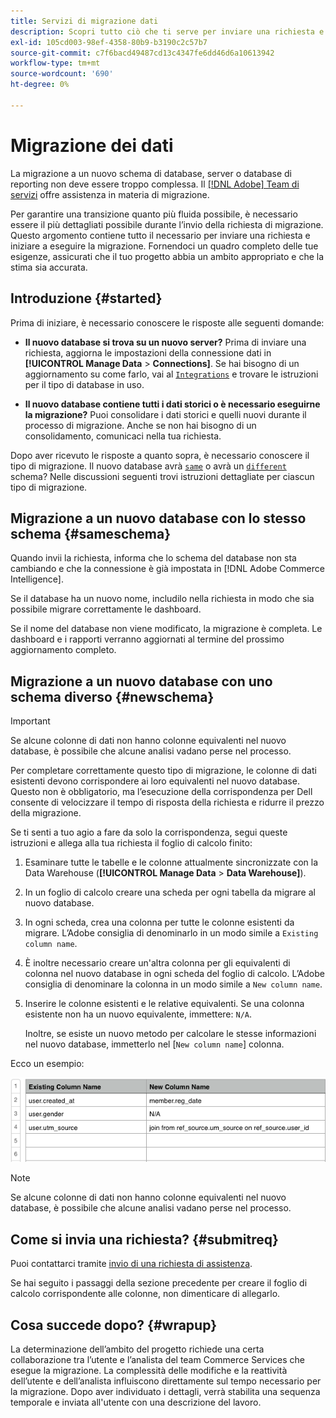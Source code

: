 ```yaml
---
title: Servizi di migrazione dati
description: Scopri tutto ciò che ti serve per inviare una richiesta e iniziare a eseguire la migrazione.
exl-id: 105cd003-98ef-4358-80b9-b3190c2c57b7
source-git-commit: c7f6bacd49487cd13c4347fe6dd46d6a10613942
workflow-type: tm+mt
source-wordcount: '690'
ht-degree: 0%

---
```


# Migrazione dei dati

La migrazione a un nuovo schema di database, server o database di reporting non deve essere troppo complessa. Il [[!DNL Adobe] Team di servizi](https://experienceleague.adobe.com/docs/commerce-knowledge-base/kb/troubleshooting/miscellaneous/mbi-service-policies.html) offre assistenza in materia di migrazione.

Per garantire una transizione quanto più fluida possibile, è necessario essere il più dettagliati possibile durante l’invio della richiesta di migrazione. Questo argomento contiene tutto il necessario per inviare una richiesta e iniziare a eseguire la migrazione. Fornendoci un quadro completo delle tue esigenze, assicurati che il tuo progetto abbia un ambito appropriato e che la stima sia accurata.

## Introduzione {#started}

Prima di iniziare, è necessario conoscere le risposte alle seguenti domande:

* **Il nuovo database si trova su un nuovo server?** Prima di inviare una richiesta, aggiorna le impostazioni della connessione dati in **[!UICONTROL Manage Data** > **Connections]**. Se hai bisogno di un aggiornamento su come farlo, vai al [`Integrations`](../integrations/integrations.md) e trovare le istruzioni per il tipo di database in uso.

* **Il nuovo database contiene tutti i dati storici o è necessario eseguirne la migrazione?** Puoi consolidare i dati storici e quelli nuovi durante il processo di migrazione. Anche se non hai bisogno di un consolidamento, comunicaci nella tua richiesta.

Dopo aver ricevuto le risposte a quanto sopra, è necessario conoscere il tipo di migrazione. Il nuovo database avrà [`same`](#sameschema) o avrà un [`different`](#newschema) schema? Nelle discussioni seguenti trovi istruzioni dettagliate per ciascun tipo di migrazione.

## Migrazione a un nuovo database con lo stesso schema {#sameschema}

Quando invii la richiesta, informa che lo schema del database non sta cambiando e che la connessione è già impostata in [!DNL Adobe Commerce Intelligence].

Se il database ha un nuovo nome, includilo nella richiesta in modo che sia possibile migrare correttamente le dashboard.

Se il nome del database non viene modificato, la migrazione è completa. Le dashboard e i rapporti verranno aggiornati al termine del prossimo aggiornamento completo.

## Migrazione a un nuovo database con uno schema diverso {#newschema}

>[!IMPORTANT]
>
>Se alcune colonne di dati non hanno colonne equivalenti nel nuovo database, è possibile che alcune analisi vadano perse nel processo.

Per completare correttamente questo tipo di migrazione, le colonne di dati esistenti devono corrispondere ai loro equivalenti nel nuovo database. Questo non è obbligatorio, ma l’esecuzione della corrispondenza per Dell consente di velocizzare il tempo di risposta della richiesta e ridurre il prezzo della migrazione.

Se ti senti a tuo agio a fare da solo la corrispondenza, segui queste istruzioni e allega alla tua richiesta il foglio di calcolo finito:

1. Esaminare tutte le tabelle e le colonne attualmente sincronizzate con la Data Warehouse (**[!UICONTROL Manage Data** > **Data Warehouse]**).

1. In un foglio di calcolo creare una scheda per ogni tabella da migrare al nuovo database.

1. In ogni scheda, crea una colonna per tutte le colonne esistenti da migrare. L’Adobe consiglia di denominarlo in un modo simile a `Existing column name`.

1. È inoltre necessario creare un&#39;altra colonna per gli equivalenti di colonna nel nuovo database in ogni scheda del foglio di calcolo. L’Adobe consiglia di denominare la colonna in un modo simile a `New column name`.

1. Inserire le colonne esistenti e le relative equivalenti. Se una colonna esistente non ha un nuovo equivalente, immettere: `N/A`.

   Inoltre, se esiste un nuovo metodo per calcolare le stesse informazioni nel nuovo database, immetterlo nel [`New column name`] colonna.

Ecco un esempio:

![](../../../assets/Migration_Spreadsheet.png)

>[!NOTE]
>
>Se alcune colonne di dati non hanno colonne equivalenti nel nuovo database, è possibile che alcune analisi vadano perse nel processo.

## Come si invia una richiesta? {#submitreq}

Puoi contattarci tramite [invio di una richiesta di assistenza](https://experienceleague.adobe.com/docs/commerce-knowledge-base/kb/troubleshooting/miscellaneous/mbi-service-policies.html).

Se hai seguito i passaggi della sezione precedente per creare il foglio di calcolo corrispondente alle colonne, non dimenticare di allegarlo.

## Cosa succede dopo? {#wrapup}

La determinazione dell’ambito del progetto richiede una certa collaborazione tra l’utente e l’analista del team Commerce Services che esegue la migrazione. La complessità delle modifiche e la reattività dell’utente e dell’analista influiscono direttamente sul tempo necessario per la migrazione. Dopo aver individuato i dettagli, verrà stabilita una sequenza temporale e inviata all&#39;utente con una descrizione del lavoro.
